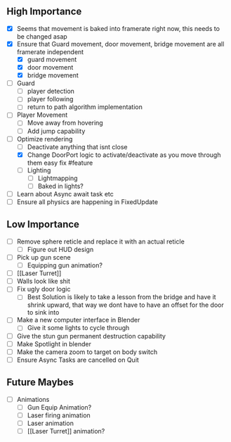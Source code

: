 
## High Importance
- [x] Seems that movement is baked into framerate right now, this needs to be changed asap
- [x] Ensure that Guard movement, door movement, bridge movement are all framerate independent
	- [x] guard movement
	- [x] door movement
	- [x] bridge movement
- [ ] Guard 
	- [ ] player detection
	- [ ] player following
	- [ ] return to path algorithm implementation
- [ ] Player Movement
	- [ ] Move away from hovering
	- [ ] Add jump capability
- [ ] Optimize rendering
	- [ ] Deactivate anything that isnt close
	- [x] Change DoorPort logic to activate/deactivate as you move through them easy fix #feature 
	- [ ] Lighting
		- [ ] Lightmapping
		- [ ] Baked in lights?
- [ ] Learn about Async await task etc
- [ ] Ensure all physics are happening in FixedUpdate

## Low Importance
- [ ] Remove sphere reticle and replace it with an actual reticle
	- [ ] Figure out HUD design 
- [ ] Pick up gun scene
	- [ ] Equipping gun animation?
- [ ] [[Laser Turret]] 
- [ ] Walls look like shit
- [ ] Fix ugly door logic
	- [ ] Best Solution is likely to take a lesson from the bridge and have it shrink upward, that way we dont have to have an offset for the door to sink into
- [ ] Make a new computer interface in Blender
	- [ ] Give it some lights to cycle through
- [ ] Give the stun gun permanent destruction capability
- [ ] Make Spotlight in blender
- [ ] Make the camera zoom to target on body switch
- [ ] Ensure Async Tasks are cancelled on Quit

## Future Maybes
- [ ] Animations
	- [ ] Gun Equip Animation?
	- [ ] Laser firing animation
	- [ ] Laser animation
	- [ ] [[Laser Turret]] animation?